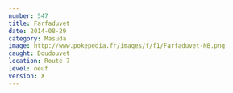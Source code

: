 ```yaml
---
number: 547
title: Farfaduvet
date: 2014-08-29
category: Masuda
image: http://www.pokepedia.fr/images/f/f1/Farfaduvet-NB.png
caught: Doudouvet
location: Route 7
level: oeuf
version: X
---
```

